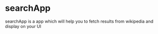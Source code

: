 # searchApp
searchApp is a app which will help you to fetch results from wikipedia and display on your UI
